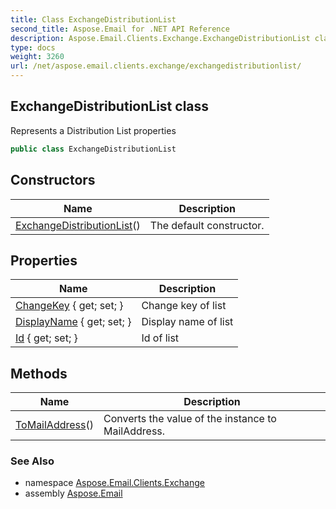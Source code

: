 ```yaml
---
title: Class ExchangeDistributionList
second_title: Aspose.Email for .NET API Reference
description: Aspose.Email.Clients.Exchange.ExchangeDistributionList class. Represents a Distribution List properties
type: docs
weight: 3260
url: /net/aspose.email.clients.exchange/exchangedistributionlist/
---
```

## ExchangeDistributionList class

Represents a Distribution List properties

```csharp
public class ExchangeDistributionList
```

## Constructors

| Name | Description |
| --- | --- |
| [ExchangeDistributionList](exchangedistributionlist/)() | The default constructor. |

## Properties

| Name | Description |
| --- | --- |
| [ChangeKey](../../aspose.email.clients.exchange/exchangedistributionlist/changekey/) { get; set; } | Change key of list |
| [DisplayName](../../aspose.email.clients.exchange/exchangedistributionlist/displayname/) { get; set; } | Display name of list |
| [Id](../../aspose.email.clients.exchange/exchangedistributionlist/id/) { get; set; } | Id of list |

## Methods

| Name | Description |
| --- | --- |
| [ToMailAddress](../../aspose.email.clients.exchange/exchangedistributionlist/tomailaddress/)() | Converts the value of the instance to MailAddress. |

### See Also

* namespace [Aspose.Email.Clients.Exchange](../../aspose.email.clients.exchange/)
* assembly [Aspose.Email](../../)


